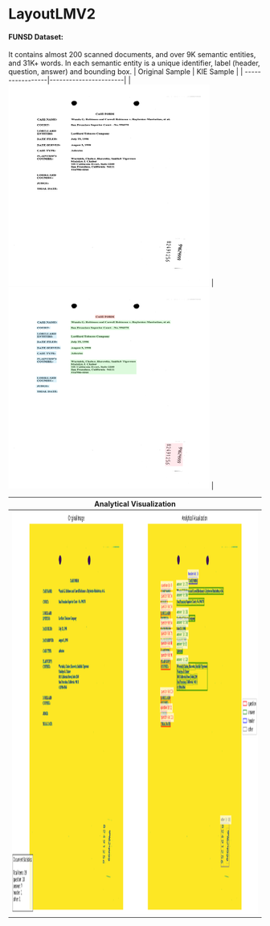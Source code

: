 # LayoutLMV2

#### FUNSD Dataset:
 It contains almost 200 scanned documents, and over 9K semantic entities, and 31K+ words. In each semantic entity is a unique identifier, label (header, question, answer) and bounding box.
| Original Sample | KIE Sample |
| -----------------|-----------------------|
| <img src="https://github.com/Harry-KIT/LayoutLMV2/blob/main/assists/82491256.png" width="400" height="400"> | <img src="https://github.com/Harry-KIT/LayoutLMV2/blob/main/assists/document_viz.png" width="400" height="400"> |

| Analytical Visualization |
| -----------------|
| <img src="https://github.com/Harry-KIT/LayoutLMV2/blob/main/assists/analytical_viz.png" width="800" height="800"> |
